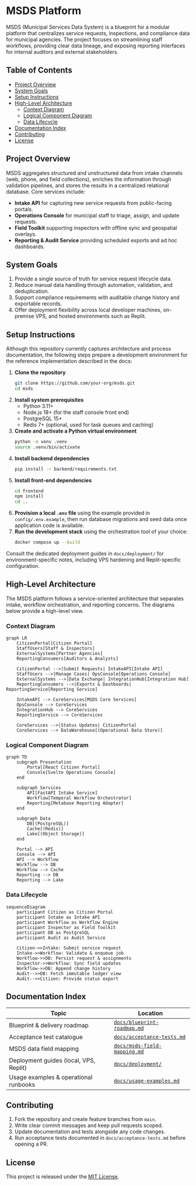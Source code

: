 # MSDS Platform

MSDS (Municipal Services Data System) is a blueprint for a modular platform that centralizes
service requests, inspections, and compliance data for municipal agencies. The project focuses on
streamlining staff workflows, providing clear data lineage, and exposing reporting interfaces for
internal auditors and external stakeholders.

## Table of Contents
- [Project Overview](#project-overview)
- [System Goals](#system-goals)
- [Setup Instructions](#setup-instructions)
- [High-Level Architecture](#high-level-architecture)
  - [Context Diagram](#context-diagram)
  - [Logical Component Diagram](#logical-component-diagram)
  - [Data Lifecycle](#data-lifecycle)
- [Documentation Index](#documentation-index)
- [Contributing](#contributing)
- [License](#license)

## Project Overview
MSDS aggregates structured and unstructured data from intake channels (web, phone, and field
collections), enriches the information through validation pipelines, and stores the results in a
centralized relational database. Core services include:

- **Intake API** for capturing new service requests from public-facing portals.
- **Operations Console** for municipal staff to triage, assign, and update requests.
- **Field Toolkit** supporting inspectors with offline sync and geospatial overlays.
- **Reporting & Audit Service** providing scheduled exports and ad hoc dashboards.

## System Goals
1. Provide a single source of truth for service request lifecycle data.
2. Reduce manual data handling through automation, validation, and deduplication.
3. Support compliance requirements with auditable change history and exportable records.
4. Offer deployment flexibility across local developer machines, on-premise VPS, and hosted
   environments such as Replit.

## Setup Instructions
Although this repository currently captures architecture and process documentation, the following
steps prepare a development environment for the reference implementation described in the docs:

1. **Clone the repository**
   ```bash
   git clone https://github.com/your-org/msds.git
   cd msds
   ```
2. **Install system prerequisites**
   - Python 3.11+
   - Node.js 18+ (for the staff console front end)
   - PostgreSQL 15+
   - Redis 7+ (optional, used for task queues and caching)
3. **Create and activate a Python virtual environment**
   ```bash
   python -m venv .venv
   source .venv/bin/activate
   ```
4. **Install backend dependencies**
   ```bash
   pip install -r backend/requirements.txt
   ```
5. **Install front-end dependencies**
   ```bash
   cd frontend
   npm install
   cd ..
   ```
6. **Provision a local `.env` file** using the example provided in `config/.env.example`, then run
   database migrations and seed data once application code is available.
7. **Run the development stack** using the orchestration tool of your choice:
   ```bash
   docker compose up --build
   ```

Consult the dedicated deployment guides in `docs/deployment/` for environment-specific notes,
including VPS hardening and Replit-specific configuration.

## High-Level Architecture
The MSDS platform follows a service-oriented architecture that separates intake, workflow
orchestration, and reporting concerns. The diagrams below provide a high-level view.

### Context Diagram
```mermaid
graph LR
    CitizenPortal[Citizen Portal]
    StaffUsers[Staff & Inspectors]
    ExternalSystems[Partner Agencies]
    ReportingConsumers[Auditors & Analysts]

    CitizenPortal -->|Submit Requests| IntakeAPI[Intake API]
    StaffUsers -->|Manage Cases| OpsConsole[Operations Console]
    ExternalSystems -->|Data Exchange| IntegrationHub[Integration Hub]
    ReportingConsumers -->|Exports & Dashboards| ReportingService[Reporting Service]

    IntakeAPI --> CoreServices[MSDS Core Services]
    OpsConsole --> CoreServices
    IntegrationHub --> CoreServices
    ReportingService --> CoreServices

    CoreServices -->|Status Updates| CitizenPortal
    CoreServices --> DataWarehouse[(Operational Data Store)]
```

### Logical Component Diagram
```mermaid
graph TD
    subgraph Presentation
        Portal[React Citizen Portal]
        Console[Svelte Operations Console]
    end

    subgraph Services
        API[FastAPI Intake Service]
        Workflow[Temporal Workflow Orchestrator]
        Reporting[Metabase Reporting Adapter]
    end

    subgraph Data
        DB[(PostgreSQL)]
        Cache[(Redis)]
        Lake[(Object Storage)]
    end

    Portal --> API
    Console --> API
    API --> Workflow
    Workflow --> DB
    Workflow --> Cache
    Reporting --> DB
    Reporting --> Lake
```

### Data Lifecycle
```mermaid
sequenceDiagram
    participant Citizen as Citizen Portal
    participant Intake as Intake API
    participant Workflow as Workflow Engine
    participant Inspector as Field Toolkit
    participant DB as PostgreSQL
    participant Audit as Audit Service

    Citizen->>Intake: Submit service request
    Intake->>Workflow: Validate & enqueue job
    Workflow->>DB: Persist request & assignments
    Inspector->>Workflow: Sync field updates
    Workflow->>DB: Append change history
    Audit-->>DB: Fetch immutable ledger view
    Audit-->>Citizen: Provide status export
```

## Documentation Index
| Topic | Location |
|-------|----------|
| Blueprint & delivery roadmap | [`docs/blueprint-roadmap.md`](docs/blueprint-roadmap.md) |
| Acceptance test catalogue | [`docs/acceptance-tests.md`](docs/acceptance-tests.md) |
| MSDS data field mapping | [`docs/msds-field-mapping.md`](docs/msds-field-mapping.md) |
| Deployment guides (local, VPS, Replit) | [`docs/deployment/`](docs/deployment/) |
| Usage examples & operational runbooks | [`docs/usage-examples.md`](docs/usage-examples.md) |

## Contributing
1. Fork the repository and create feature branches from `main`.
2. Write clear commit messages and keep pull requests scoped.
3. Update documentation and tests alongside any code changes.
4. Run acceptance tests documented in `docs/acceptance-tests.md` before opening a PR.

## License
This project is released under the [MIT License](LICENSE).
